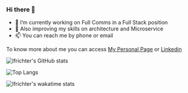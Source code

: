 ### Hi there 👋

- 🔭 I’m currently working on Full Comms in a Full Stack position
- 🌱 Also improving my skills on architecture and Microservice
- 📫 You can reach me by phone or email

To know more about me you can access [My Personal Page](https://lfrichter.github.io/fernando.richter/) or [Linkedin](https://www.linkedin.com/in/lfrichter/)



![lfrichter's GitHub stats](https://github-readme-stats.vercel.app/api?username=lfrichter&count_private=true&show_icons=true&theme=merko)




![Top Langs](https://github-readme-stats.vercel.app/api/top-langs/?username=lfrichter&layout=compact&hide=VBA)



![lfrichter's wakatime stats](https://github-readme-stats.vercel.app/api/wakatime?username=lfrichter)
